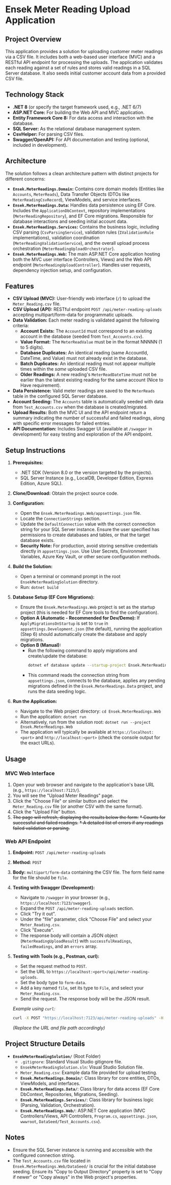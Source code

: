 # Ensek Meter Reading Upload Application

## Project Overview

This application provides a solution for uploading customer meter readings via a CSV file. It includes both a web-based user interface (MVC) and a RESTful API endpoint for processing the uploads. The application validates each reading against a set of rules and stores valid readings in a SQL Server database. It also seeds initial customer account data from a provided CSV file.

## Technology Stack

* **.NET 8** (or specify the target framework used, e.g., .NET 6/7)
* **ASP.NET Core:** For building the Web API and MVC application.
* **Entity Framework Core 8:** For data access and interaction with the database.
* **SQL Server:** As the relational database management system.
* **CsvHelper:** For parsing CSV files.
* **Swagger/OpenAPI:** For API documentation and testing (optional, included in development).

## Architecture

The solution follows a clean architecture pattern with distinct projects for different concerns:

* **`Ensek.MeterReadings.Domain`:** Contains core domain models (Entities like `Accounts`, `MeterReads`), Data Transfer Objects (DTOs like `MeterReadingCsvRecord`), ViewModels, and service interfaces.
* **`Ensek.MeterReadings.Data`:** Handles data persistence using EF Core. Includes the `ApplicationDbContext`, repository implementations (`MeterReadingRepository`), and EF Core migrations. Responsible for database interactions and seeding initial account data.
* **`Ensek.MeterReadings.Services`:** Contains the business logic, including CSV parsing (`CsvParsingService`), validation rules (`IValidationRule` implementations), validation coordination (`MeterReadingValidationService`), and the overall upload process orchestration (`MeterReadingUploadOrchestrator`).
* **`Ensek.MeterReadings.Web`:** The main ASP.NET Core application hosting both the MVC user interface (Controllers, Views) and the Web API endpoint (`MeterReadingUploadController`). Handles user requests, dependency injection setup, and configuration.

## Features

* **CSV Upload (MVC):** User-friendly web interface (`/`) to upload the `Meter_Reading.csv` file.
* **CSV Upload (API):** RESTful endpoint `POST /api/meter-reading-uploads` accepting multipart/form-data for programmatic uploads.
* **Data Validation:** Each meter reading is validated against the following criteria:
    * **Account Exists:** The `AccountId` must correspond to an existing account in the database (seeded from `Test_Accounts.csv`).
    * **Value Format:** The `MeterReadValue` must be in the format NNNNN (1 to 5 digits).
    * **Database Duplicates:** An identical reading (same AccountId, DateTime, and Value) must not already exist in the database.
    * **Batch Duplicates:** An identical reading must not appear multiple times within the *same* uploaded CSV file.
    * **Older Readings:** A new reading's `MeterReadDateTime` must not be earlier than the latest existing reading for the same account (Nice to Have requirement).
* **Data Persistence:** Valid meter readings are saved to the `MeterReads` table in the configured SQL Server database.
* **Account Seeding:** The `Accounts` table is automatically seeded with data from `Test_Accounts.csv` when the database is created/migrated.
* **Upload Results:** Both the MVC UI and the API endpoint return a summary indicating the number of successful and failed readings, along with specific error messages for failed entries.
* **API Documentation:** Includes Swagger UI (available at `/swagger` in development) for easy testing and exploration of the API endpoint.

## Setup Instructions

1.  **Prerequisites:**
    * .NET SDK (Version 8.0 or the version targeted by the projects).
    * SQL Server Instance (e.g., LocalDB, Developer Edition, Express Edition, Azure SQL).

2.  **Clone/Download:** Obtain the project source code.

3.  **Configuration:**
    * Open the `Ensek.MeterReadings.Web/appsettings.json` file.
    * Locate the `ConnectionStrings` section.
    * Update the `DefaultConnection` value with the correct connection string for your SQL Server instance. Ensure the user specified has permissions to create databases and tables, or that the target database exists.
    * **Security Note:** For production, avoid storing sensitive credentials directly in `appsettings.json`. Use User Secrets, Environment Variables, Azure Key Vault, or other secure configuration methods.

4.  **Build the Solution:**
    * Open a terminal or command prompt in the root `EnsekMeterReadingSolution` directory.
    * Run: `dotnet build`

5.  **Database Setup (EF Core Migrations):**
    * Ensure the `Ensek.MeterReadings.Web` project is set as the startup project (this is needed for EF Core tools to find the configuration).
    * **Option A (Automatic - Recommended for Dev/Demo):** If `ApplyMigrationsOnStartup` is set to `true` in `appsettings.Development.json` (the default), running the application (Step 6) should automatically create the database and apply migrations.
    * **Option B (Manual):**
        * Run the following command to apply migrations and create/update the database:
            ```bash
            dotnet ef database update --startup-project Ensek.MeterReadings.Web --project Ensek.MeterReadings.Data
            ```
        * This command reads the connection string from `appsettings.json`, connects to the database, applies any pending migrations defined in the `Ensek.MeterReadings.Data` project, and runs the data seeding logic.

6.  **Run the Application:**
    * Navigate to the Web project directory: `cd Ensek.MeterReadings.Web`
    * Run the application: `dotnet run`
    * Alternatively, run from the solution root: `dotnet run --project Ensek.MeterReadings.Web`
    * The application will typically be available at `https://localhost:<port>` and `http://localhost:<port>` (check the console output for the exact URLs).

## Usage

### MVC Web Interface

1.  Open your web browser and navigate to the application's base URL (e.g., `https://localhost:7123/`).
2.  You will see the "Upload Meter Readings" page.
3.  Click the "Choose File" or similar button and select the `Meter_Reading.csv` file (or another CSV with the same format).
4.  Click the "Upload File" button.
5.  ~~The page will refresh, displaying the results below the form:~~
    ~~* Counts for successful and failed readings.~~
    ~~* A detailed list of errors if any readings failed validation or parsing.~~

### Web API Endpoint

1.  **Endpoint:** `POST /api/meter-reading-uploads`
2.  **Method:** `POST`
3.  **Body:** `multipart/form-data` containing the CSV file. The form field name for the file should be `file`.
4.  **Testing with Swagger (Development):**
    * Navigate to `/swagger` in your browser (e.g., `https://localhost:7123/swagger`).
    * Expand the `POST /api/meter-reading-uploads` section.
    * Click "Try it out".
    * Under the "file" parameter, click "Choose File" and select your `Meter_Reading.csv`.
    * Click "Execute".
    * The response body will contain a JSON object (`MeterReadingUploadResult`) with `successfulReadings`, `failedReadings`, and an `errors` array.
5.  **Testing with Tools (e.g., Postman, curl):**
    * Set the request method to `POST`.
    * Set the URL to `https://localhost:<port>/api/meter-reading-uploads`.
    * Set the body type to `form-data`.
    * Add a key named `file`, set its type to `File`, and select your `Meter_Reading.csv`.
    * Send the request. The response body will be the JSON result.

    *Example using `curl`:*
    ```bash
    curl -X POST "https://localhost:7123/api/meter-reading-uploads" -H "accept: application/json" -H "Content-Type: multipart/form-data" -F "file=@C:\path\to\your\Meter_Reading.csv"
    ```
    *(Replace the URL and file path accordingly)*

## Project Structure Details

* **`EnsekMeterReadingSolution/`** (Root Folder)
    * `.gitignore`: Standard Visual Studio gitignore file.
    * `EnsekMeterReadingSolution.sln`: Visual Studio Solution file.
    * `Meter_Reading.csv`: Example data file provided for upload testing.
    * **`Ensek.MeterReadings.Domain/`**: Class library for core entities, DTOs, ViewModels, and interfaces.
    * **`Ensek.MeterReadings.Data/`**: Class library for data access (EF Core DbContext, Repositories, Migrations, Seeding).
    * **`Ensek.MeterReadings.Services/`**: Class library for business logic (Parsing, Validation, Orchestration).
    * **`Ensek.MeterReadings.Web/`**: ASP.NET Core application (MVC Controllers/Views, API Controllers, `Program.cs`, `appsettings.json`, `wwwroot`, `DataSeed/Test_Accounts.csv`).

## Notes

* Ensure the SQL Server instance is running and accessible with the configured connection string.
* The `Test_Accounts.csv` file located in `Ensek.MeterReadings.Web/DataSeed/` is crucial for the initial database seeding. Ensure its "Copy to Output Directory" property is set to "Copy if newer" or "Copy always" in the Web project's properties.
